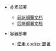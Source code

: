 <!-- docs/_sidebar.md -->

* 朴素部署

    * [前端部署文档](deploy/directly/frontend.md)
    * [后端部署文档](deploy/directly/backend.md)

* 容器部署

    * [使用 docker 部署](deploy/docker.md)
